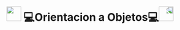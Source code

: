<h1 align="center"><img src="https://media.giphy.com/media/3oKIPkHXpUP8lIO0AU/giphy.gif" height="38" /> 💻Orientacion a Objetos💻<img style="transform:scaleX(-1);" src="https://media.giphy.com/media/3oKIPkHXpUP8lIO0AU/giphy.gif" height="38" /></h1>
